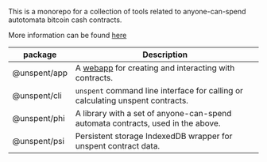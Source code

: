 This is a monorepo for a collection of tools related to anyone-can-spend autotomata bitcoin cash contracts.

More information can be found [here](./BCR.md)

| package      | Description                                                                     |
| ------------ | ------------------------------------------------------------------------------- |
| @unspent/app | A [webapp](https://unspent.app) for creating and interacting with contracts.     |
| @unspent/cli | `unspent` command line interface for calling or calculating unspent contracts.  |
| @unspent/phi | A library with a set of anyone-can-spend automata contracts, used in the above. |
| @unspent/psi | Persistent storage IndexedDB wrapper for unspent contract data.                 |
